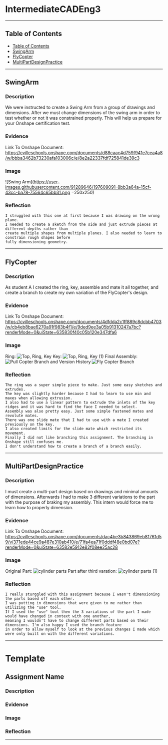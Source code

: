 # IntermediateCADEng3
---
## Table of Contents
* [Table of Contents](#Table-of-Contents)
* [SwingArm](#SwingArm)
* [FlyCopter](#FlyCopter)
* [MultiPartDesignPractice](#MultiPartDesignPractice)
---

## SwingArm

### Description
  We were instructed to create a Swing Arm from a group of drawings and dimensions. After we must change dimensions of the swing arm in order to test whether or not it was constrained properly. This will help us prepare for your Onshape certification test.
### Evidence
  Link To Onshape Document:
  https://cvilleschools.onshape.com/documents/d88caac4d759f941e7cea4a8/w/bbba3462b73230afa103006c/e/8e2a22337fdf725841de39c3
### Image
  ![Swing Arm](https://user-images.githubusercontent.com/91289646/197609091-8bb3a64a-15cf-43cc-ba78-75564c65bb31.png =250x250)
### Reflection
    I struggled with this one at first because I was drawing on the wrong plane. 
    I needed to create a sketch from the side and just extrude pieces at different depths rather than
    create multiple shapes from multiple planes. I also needed to learn to constrain rough shapes before 
    fully dimensioning geometry.
---

## FlyCopter

### Description
  As student A I created the ring, key, assemble and mate it all together,
  and create a branch to create my own variation of the FlyCopter's design.
### Evidence
  Link To Onshape Document:
  https://cvilleschools.onshape.com/documents/4dfdda2c1ff889c8dcbb4703/w/cb4eb8bae6270a91f983b4f1/e/9ded9ee3a05b91310247a7bc?renderMode=0&uiState=635830f40c05b120e347dfa6
### Image
  Ring:
  ![Top, Ring, Key](https://user-images.githubusercontent.com/91289646/197615193-6620f8d8-d8a5-44a5-befc-b7a19aed0902.png)
  Key:
  ![Top, Ring, Key (1)](https://user-images.githubusercontent.com/91289646/197615541-5b516255-1fbf-4f70-84fd-70f937a982b0.png)
  Final Assembly:
  ![Pull Copter](https://user-images.githubusercontent.com/91289646/197610644-def045d8-872c-4552-9373-56921ed734ac.png)
  Branch and Version History
  ![Fly Copter Branch](https://user-images.githubusercontent.com/91289646/197853613-2e0a0aa1-cab1-4c25-8636-576960502c4a.PNG)
### Reflection
    The ring was a super simple piece to make. Just some easy sketches and extrudes. 
    The key was slightly harder because I had to learn to use min and maxes when allowing extrusion.
    I also had to use a linear pattern to extrude the inlets of the key ridges and it was hard to find the face I needed to select.
    Assembly was also pretty easy. Just some simple fastened mates and revolute mates. 
    There was one slide mate that I had to use with a mate I created previously on the key.
    I also created limits for the slide mate which restricted its movement.
    Finally I did not like branching this assignment. The branching in Onshape still confuses me.
    I don't understand how to create a branch of a branch easily. 
---

## MultiPartDesignPractice

### Description
  I must create a multi-part design based on drawings and minimal amounts of dimensions. 
  Afterwards I had to make 3 different variations to the part with the purpose of braking my assembly. 
  This intern would force me to learn how to properly dimension. 
### Evidence
  Link To Onshape Document:
  https://cvilleschools.onshape.com/documents/dac4be3b843869eb81761d59/v/371ede44ce9a487e310ab410/e/71fa4ea71f0dddf48e0bd07e?renderMode=0&uiState=63582e5912e82f08ee25ac28
### Image
  Original Part:
  ![cylinder parts](https://user-images.githubusercontent.com/91289646/197855838-cffacc8e-2bbe-4aab-bdaa-917abed97d24.png)
  Part after third varation:
  ![cylinder parts (1)](https://user-images.githubusercontent.com/91289646/197856701-a71fe58e-3de0-4edd-94f6-31ee63d831ff.png)
### Reflection
    I really sturggled with this assignment because I wasn't dimensioning the parts based off each other. 
    I was putting in dimensions that were given to me rather than utilizing the "use" tool. 
    If I used the "use" tool then the 3 variations of the part I made would have changed in context with one another,
    meaning I wouldn't have to change different parts based on their dimensions. I'm also happy I used the branch feature
    in order to allow myself to look at the previous changes I made which were only built on with the different variations.
---

# Template

## Assignment Name

### Description

### Evidence

### Image

### Reflection

---
